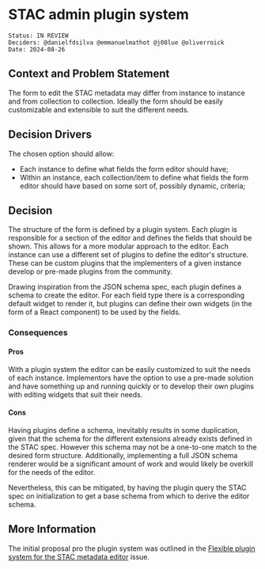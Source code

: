 # STAC admin plugin system

    Status: IN REVIEW
    Deciders: @danielfdsilva @emmanuelmathot @j08lue @oliverroick
    Date: 2024-08-26


## Context and Problem Statement

The form to edit the STAC metadata may differ from instance to instance and from collection to collection. Ideally the form should be easily customizable and extensible to suit the different needs.

## Decision Drivers

The chosen option should allow:
- Each instance to define what fields the form editor should have;
- Within an instance, each collection/item to define what fields the form editor should have based on some sort of, possibly dynamic, criteria;

## Decision

The structure of the form is defined by a plugin system. Each plugin is responsible for a section of the editor and defines the fields that should be shown.
This allows for a more modular approach to the editor. Each instance can use a different set of plugins to define the editor's structure. These can be custom plugins that the implementers of a given instance develop or pre-made plugins from the community.

Drawing inspiration from the JSON schema spec, each plugin defines a schema to create the editor. For each field type there is a corresponding default widget to render it, but plugins can define their own widgets (in the form of a React component) to be used by the fields.

### Consequences

#### Pros
With a plugin system the editor can be easily customized to suit the needs of each instance. Implementors have the option to use a pre-made solution and have something up and running quickly or to develop their own plugins with editing widgets that suit their needs.

#### Cons
Having plugins define a schema, inevitably results in some duplication, given that the schema for the different extensions already exists defined in the STAC spec. However this schema may not be a one-to-one match to the desired form structure. Additionally, implementing a full JSON schema renderer would be a significant amount of work and would likely be overkill for the needs of the editor.

Nevertheless, this can be mitigated, by having the plugin query the STAC spec on initialization to get a base schema from which to derive the editor schema.

## More Information

The initial proposal pro the plugin system was outlined in the [Flexible plugin system for the STAC metadata editor](https://github.com/EOEPCA/data-access/issues/73) issue.
